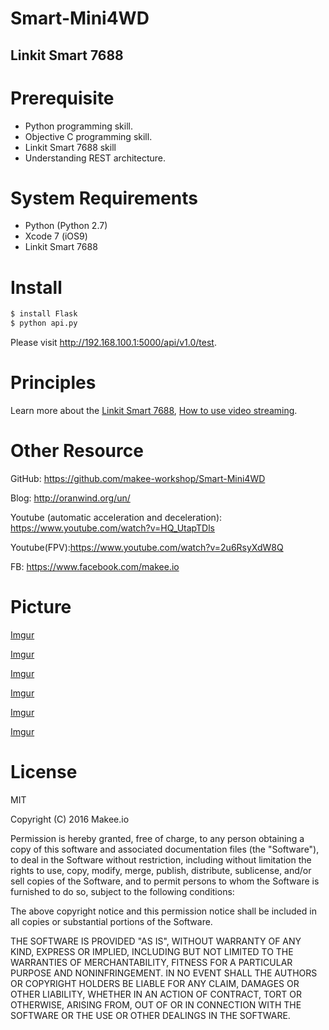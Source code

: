 # Smart-Mini4WD
## Linkit Smart 7688

Prerequisite
============

 - Python programming skill.
 - Objective C programming skill.
 - Linkit Smart 7688 skill
 - Understanding REST architecture.

System Requirements
==============

 - Python (Python 2.7)
 - Xcode 7 (iOS9)
 - Linkit Smart 7688

Install
==============

```bash
$ install Flask
$ python api.py
```

Please visit http://192.168.100.1:5000/api/v1.0/test.

Principles
==============

Learn more about the [Linkit Smart 7688](http://oranwind.org/linkit-7688-linkit-smart-76887688-duo-ji-chu-jiao-xue/),  [How to use video streaming](http://oranwind.org/-linkit-smart-7688-7688-chuan-jie-webcam/).

Other Resource
==============
GitHub: https://github.com/makee-workshop/Smart-Mini4WD

Blog: http://oranwind.org/un/

Youtube (automatic acceleration and deceleration): https://www.youtube.com/watch?v=HQ_UtapTDls

Youtube(FPV):https://www.youtube.com/watch?v=2u6RsyXdW8Q

FB: https://www.facebook.com/makee.io

Picture
==============
[Imgur](http://i.imgur.com/2qYd433.jpg)

[Imgur](http://i.imgur.com/Q2QFrkC.jpg)

[Imgur](http://i.imgur.com/LivXqNr.jpg)

[Imgur](http://i.imgur.com/UKxJn9s.jpg)

[Imgur](http://i.imgur.com/sDQZEdc.jpg)

[Imgur](http://i.imgur.com/IsN34cg.jpg)

License
==============

MIT

Copyright (C) 2016 Makee.io

Permission is hereby granted, free of charge, to any person obtaining a copy of this software and associated documentation files (the "Software"), to deal in the Software without restriction, including without limitation the rights to use, copy, modify, merge, publish, distribute, sublicense, and/or sell copies of the Software, and to permit persons to whom the Software is furnished to do so, subject to the following conditions:

The above copyright notice and this permission notice shall be included in all copies or substantial portions of the Software.

THE SOFTWARE IS PROVIDED "AS IS", WITHOUT WARRANTY OF ANY KIND, EXPRESS OR IMPLIED, INCLUDING BUT NOT LIMITED TO THE WARRANTIES OF MERCHANTABILITY, FITNESS FOR A PARTICULAR PURPOSE AND NONINFRINGEMENT. IN NO EVENT SHALL THE AUTHORS OR COPYRIGHT HOLDERS BE LIABLE FOR ANY CLAIM, DAMAGES OR OTHER LIABILITY, WHETHER IN AN ACTION OF CONTRACT, TORT OR OTHERWISE, ARISING FROM, OUT OF OR IN CONNECTION WITH THE SOFTWARE OR THE USE OR OTHER DEALINGS IN THE SOFTWARE.

